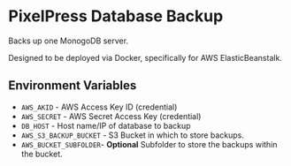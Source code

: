 PixelPress Database Backup
==========================

Backs up one MonogoDB server.

Designed to be deployed via Docker, specifically for AWS ElasticBeanstalk.

## Environment Variables

- `AWS_AKID` - AWS Access Key ID (credential)
- `AWS_SECRET` - AWS Secret Access Key (credential)
- `DB_HOST` - Host name/IP of database to backup
- `AWS_S3_BACKUP_BUCKET` - S3 Bucket in which to store backups.
- `AWS_BUCKET_SUBFOLDER`- **Optional** Subfolder to store the backups within the bucket.
